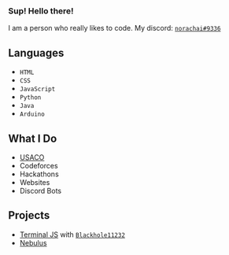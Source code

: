 ### Sup! Hello there!

I am a person who really likes to code. My discord: [`norachai#9336`](https://discord.com)

## Languages

* `HTML`
* `CSS`
* `JavaScript`
* `Python`
* `Java`
* `Arduino`

## What I Do

* [USACO](https://usaco.org)
* Codeforces
* Hackathons
* Websites
* Discord Bots

## Projects

* [Terminal JS](https://github.com/terminal-js) with [`Blackhole11232`](https://github.com/Blackhole11232)
* [Nebulus](https://github.com/ProjectNebulus)
